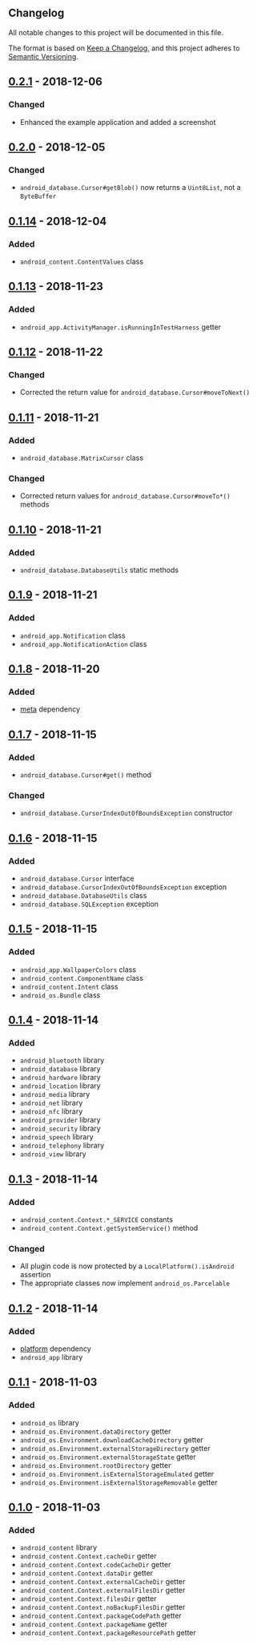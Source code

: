 Changelog
---------

All notable changes to this project will be documented in this file.

The format is based on [Keep a Changelog](https://keepachangelog.com/en/1.0.0/),
and this project adheres to [Semantic Versioning](https://semver.org/spec/v2.0.0.html).

## [0.2.1] - 2018-12-06
### Changed
- Enhanced the example application and added a screenshot

## [0.2.0] - 2018-12-05
### Changed
- `android_database.Cursor#getBlob()` now returns a `Uint8List`, not a `ByteBuffer`

## [0.1.14] - 2018-12-04
### Added
- `android_content.ContentValues` class

## [0.1.13] - 2018-11-23
### Added
- `android_app.ActivityManager.isRunningInTestHarness` getter

## [0.1.12] - 2018-11-22
### Changed
- Corrected the return value for `android_database.Cursor#moveToNext()`

## [0.1.11] - 2018-11-21
### Added
- `android_database.MatrixCursor` class
### Changed
- Corrected return values for `android_database.Cursor#moveTo*()` methods

## [0.1.10] - 2018-11-21
### Added
- `android_database.DatabaseUtils` static methods

## [0.1.9] - 2018-11-21
### Added
- `android_app.Notification` class
- `android_app.NotificationAction` class

## [0.1.8] - 2018-11-20
### Added
- [meta](https://pub.dartlang.org/packages/meta) dependency

## [0.1.7] - 2018-11-15
### Added
- `android_database.Cursor#get()` method
### Changed
- `android_database.CursorIndexOutOfBoundsException` constructor

## [0.1.6] - 2018-11-15
### Added
- `android_database.Cursor` interface
- `android_database.CursorIndexOutOfBoundsException` exception
- `android_database.DatabaseUtils` class
- `android_database.SQLException` exception

## [0.1.5] - 2018-11-15
### Added
- `android_app.WallpaperColors` class
- `android_content.ComponentName` class
- `android_content.Intent` class
- `android_os.Bundle` class

## [0.1.4] - 2018-11-14
### Added
- `android_bluetooth` library
- `android_database` library
- `android_hardware` library
- `android_location` library
- `android_media` library
- `android_net` library
- `android_nfc` library
- `android_provider` library
- `android_security` library
- `android_speech` library
- `android_telephony` library
- `android_view` library

## [0.1.3] - 2018-11-14
### Added
- `android_content.Context.*_SERVICE` constants
- `android_content.Context.getSystemService()` method
### Changed
- All plugin code is now protected by a `LocalPlatform().isAndroid` assertion
- The appropriate classes now implement `android_os.Parcelable`

## [0.1.2] - 2018-11-14
### Added
- [platform](https://pub.dartlang.org/packages/platform) dependency
- `android_app` library

## [0.1.1] - 2018-11-03
### Added
- `android_os` library
- `android_os.Environment.dataDirectory` getter
- `android_os.Environment.downloadCacheDirectory` getter
- `android_os.Environment.externalStorageDirectory` getter
- `android_os.Environment.externalStorageState` getter
- `android_os.Environment.rootDirectory` getter
- `android_os.Environment.isExternalStorageEmulated` getter
- `android_os.Environment.isExternalStorageRemovable` getter

## [0.1.0] - 2018-11-03
### Added
- `android_content` library
- `android_content.Context.cacheDir` getter
- `android_content.Context.codeCacheDir` getter
- `android_content.Context.dataDir` getter
- `android_content.Context.externalCacheDir` getter
- `android_content.Context.externalFilesDir` getter
- `android_content.Context.filesDir` getter
- `android_content.Context.noBackupFilesDir` getter
- `android_content.Context.packageCodePath` getter
- `android_content.Context.packageName` getter
- `android_content.Context.packageResourcePath` getter

[0.2.1]:  https://github.com/drydart/flutter_android/compare/0.2.0...0.2.1
[0.2.0]:  https://github.com/drydart/flutter_android/compare/0.1.14...0.2.0
[0.1.14]: https://github.com/drydart/flutter_android/compare/0.1.13...0.1.14
[0.1.13]: https://github.com/drydart/flutter_android/compare/0.1.12...0.1.13
[0.1.12]: https://github.com/drydart/flutter_android/compare/0.1.11...0.1.12
[0.1.11]: https://github.com/drydart/flutter_android/compare/0.1.10...0.1.11
[0.1.10]: https://github.com/drydart/flutter_android/compare/0.1.9...0.1.10
[0.1.9]:  https://github.com/drydart/flutter_android/compare/0.1.8...0.1.9
[0.1.8]:  https://github.com/drydart/flutter_android/compare/0.1.7...0.1.8
[0.1.7]:  https://github.com/drydart/flutter_android/compare/0.1.6...0.1.7
[0.1.6]:  https://github.com/drydart/flutter_android/compare/0.1.5...0.1.6
[0.1.5]:  https://github.com/drydart/flutter_android/compare/0.1.4...0.1.5
[0.1.4]:  https://github.com/drydart/flutter_android/compare/0.1.3...0.1.4
[0.1.3]:  https://github.com/drydart/flutter_android/compare/0.1.2...0.1.3
[0.1.2]:  https://github.com/drydart/flutter_android/compare/0.1.1...0.1.2
[0.1.1]:  https://github.com/drydart/flutter_android/compare/0.1.0...0.1.1
[0.1.0]:  https://github.com/drydart/flutter_android/compare/0.0.1...0.1.0
